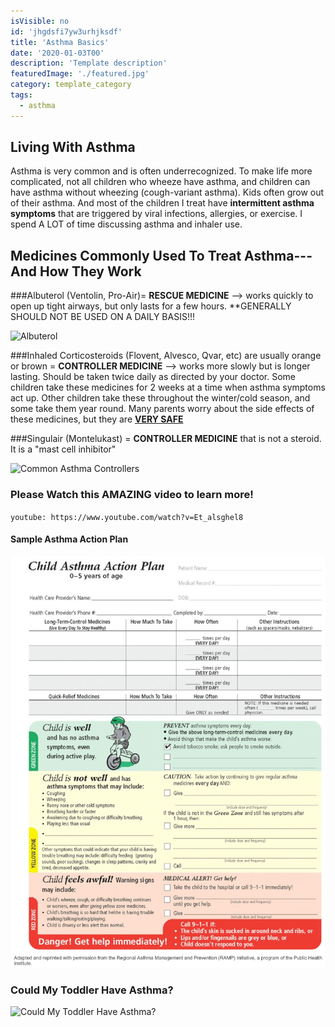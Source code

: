 ```yaml
---
isVisible: no
id: 'jhgdsfi7yw3urhjksdf'
title: 'Asthma Basics'
date: '2020-01-03T00'
description: 'Template description'
featuredImage: './featured.jpg'
category: template_category
tags:
  - asthma
---
```


## Living With Asthma

Asthma is very common and is often underrecognized. To make life more complicated, not all children who wheeze have asthma, and children can have asthma without wheezing (cough-variant asthma). Kids often grow out of their asthma. And most of the children I treat have **intermittent asthma symptoms** that are triggered by viral infections, allergies, or exercise. I spend A LOT of time discussing asthma and inhaler use.

## Medicines Commonly Used To Treat Asthma---And How They Work

###Albuterol (Ventolin, Pro-Air)= **RESCUE MEDICINE** --> works quickly to open up tight airways, but only lasts for a few hours. **GENERALLY SHOULD NOT BE USED ON A DAILY BASIS!!!

![Albuterol](https://www.allivet.com/images/PRODUCT/large/7665.jpg)
  
###Inhaled Corticosteroids (Flovent, Alvesco, Qvar, etc) are usually orange or brown = **CONTROLLER MEDICINE** --> works more slowly but is longer lasting. Should be taken twice daily as directed by your doctor.  Some children take these medicines for 2 weeks at a time when asthma symptoms act up. Other children take these throughout the winter/cold season, and some take them year round. Many parents worry about the side effects of these medicines, but they are **[VERY SAFE](https://www.chop.edu/health-resources/safety-steroids-asthma)**

###Singulair (Montelukast) = **CONTROLLER MEDICINE** that is not a steroid. It is a "mast cell inhibitor"

![Common Asthma Controllers](https://asthmaallergieschildren.com/wp-content/uploads/2012/05/asthma_medications3.jpg)

### Please Watch this AMAZING video to learn more!

`youtube: https://www.youtube.com/watch?v=Et_alsghel8`

#### Sample Asthma Action Plan

![Child Asthma Action Plan](./section3_component2f3-10b.jpg)

### Could My Toddler Have Asthma? 

![Could My Toddler Have Asthma?](https://www.nationaljewish.org/NJH/media/img/Health%20Insights/Infographics/Clues-Your-Toddler-May-Have-Asthma-Infographic.jpg)

